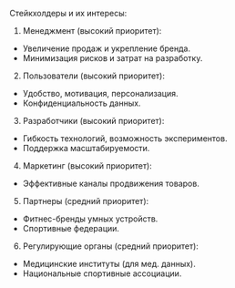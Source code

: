 Стейкхолдеры и их интересы:

1. Менеджмент (высокий приоритет):
  - Увеличение продаж и укрепление бренда.
  - Минимизация рисков и затрат на разработку.

2. Пользователи (высокий приоритет):
  - Удобство, мотивация, персонализация.
  - Конфиденциальность данных.

3. Разработчики (высокий приоритет):
  - Гибкость технологий, возможность экспериментов.
  - Поддержка масштабируемости.

4. Маркетинг (высокий приоритет):
  - Эффективные каналы продвижения товаров.

5. Партнеры (средний приоритет):
  - Фитнес-бренды умных устройств.
  - Спортивные федерации.

6. Регулирующие органы (средний приоритет):
  - Медицинские институты (для мед. данных).
  - Национальные спортивные ассоциации.
